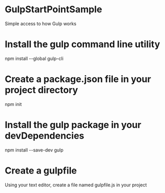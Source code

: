 # GulpStartPointSample

Simple access to how Gulp works

# Install the gulp command line utility

npm install --global gulp-cli

# Create a package.json file in your project directory

npm init

# Install the gulp package in your devDependencies

npm install --save-dev gulp

# Create a gulpfile

Using your text editor, create a file named gulpfile.js in your project
